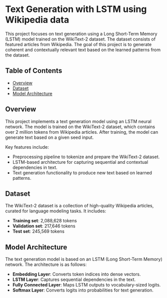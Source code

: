 # Text Generation with LSTM using Wikipedia data

This project focuses on text generation using a Long Short-Term Memory (LSTM) model trained on the WikiText-2 dataset. The dataset consists of featured articles from Wikipedia. The goal of this project is to generate coherent and contextually relevant text based on the learned patterns from the dataset.

## Table of Contents
- [Overview](#overview)
- [Dataset](#dataset)
- [Model Architecture](#model-architecture)
<!--- [Installation](#installation)
- [Usage](#usage)
- [Results](#results)
- [Contributing](#contributing)
- [License](#license)-->

## Overview
This project implements a text generation model using an LSTM neural network. The model is trained on the WikiText-2 dataset, which contains over 2 million tokens from Wikipedia articles. After training, the model can generate text based on a given seed input.

Key features include:
- Preprocessing pipeline to tokenize and prepare the WikiText-2 dataset.
- LSTM-based architecture for capturing sequential and contextual dependencies in text.
- Text generation functionality to produce new text based on learned patterns.

## Dataset
The WikiText-2 dataset is a collection of high-quality Wikipedia articles, curated for language modeling tasks. It includes:
- **Training set**: 2,088,628 tokens
- **Validation set**: 217,646 tokens
- **Test set**: 245,569 tokens

<!--The dataset is preprocessed to handle tokenization, vocabulary creation, and sequence batching for training.-->

## Model Architecture
The text generation model is based on an LSTM (Long Short-Term Memory) network. The architecture is as follows:
- **Embedding Layer**: Converts token indices into dense vectors.
- **LSTM Layer**: Captures sequential dependencies in the text.
- **Fully Connected Layer**: Maps LSTM outputs to vocabulary-sized logits.
- **Softmax Layer**: Converts logits into probabilities for text generation.
